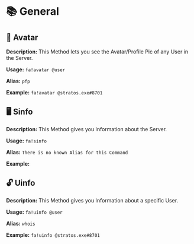 # 📚 General

## 🙋 Avatar
**Description:** This Method lets you see the Avatar/Profile Pic of any User in the Server.

**Usage:** `fa!avatar @user`

**Alias:** `pfp`

**Example:** `fa!avatar @stratos.exe#8701`


## 🖥 Sinfo
**Description:** This Method gives you Information about the Server.

**Usage:** `fa!sinfo`

**Alias:** `There is no known Alias for this Command`

**Example:** 


## 🔓 Uinfo
**Description:** This Method gives you Information about a specific User.

**Usage:** `fa!uinfo @user`

**Alias:** `whois`

**Example:** `fa!uinfo @stratos.exe#8701`
